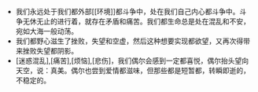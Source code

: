 - 我们永远处于我们都外部[[环境]]都斗争中，处在我们自己内心都斗争中。斗争无休无止的进行着，就存在矛盾和痛苦。我们都生命总是处在混乱和不安，宛如大海一般动荡。
- 我们都野心滋生了挫败，失望和空虚，然后这种想要实现都欲望，又再次得带来挫败失望都阴影。
- [迷惑混乱],[痛苦],[烦恼],[悲伤]，我们偶尔会感到一定都喜悦，偶尔抬头望向天空，说：真美。偶尔也尝到爱情都滋味，但那些都是短暂都，转瞬即逝的，不稳定的。